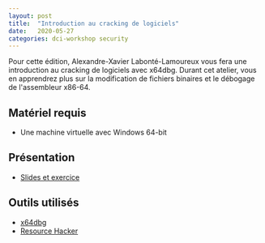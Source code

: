 ```yaml
---
layout: post
title:  "Introduction au cracking de logiciels"
date:   2020-05-27
categories: dci-workshop security
---
```


Pour cette édition, Alexandre-Xavier Labonté-Lamoureux vous fera une introduction au cracking de logiciels avec x64dbg. Durant cet atelier, vous en apprendrez plus sur la modification de fichiers binaires et le débogage de l'assembleur x86-64.

## Matériel requis

- Une machine virtuelle avec Windows 64-bit

## Présentation

- [Slides et exercice](https://docs.google.com/presentation/d/1CBfNFcXNtQcYeK2bcQWwPpod0A648_FSxZ82CdQZEqI/edit?usp=sharing)

## Outils utilisés

- [x64dbg](https://x64dbg.com/)
- [Resource Hacker](http://www.angusj.com/resourcehacker/)

